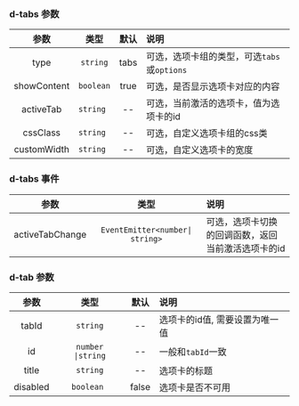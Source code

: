 ### d-tabs 参数

| 参数        | 类型          | 默认        |   说明                 |
| :---------: | :----------: | :---------: | :------------------------------------------|
| type        | `string`       | tabs        | 可选，选项卡组的类型，可选`tabs`或`options` |
| showContent | `boolean`      | true        | 可选，是否显示选项卡对应的内容 |
| activeTab   | `string `      | --    | 可选，当前激活的选项卡，值为选项卡的id |
| cssClass   | `string `      | --    | 可选，自定义选项卡组的css类 |
| customWidth   | `string `      | --    | 可选，自定义选项卡的宽度 |

### d-tabs 事件
| 参数 | 类型  | 说明 |
| :---: | :---:| :---|
| activeTabChange | `EventEmitter<number\| string>`| 可选，选项卡切换的回调函数，返回当前激活选项卡的id |

### d-tab 参数
| 参数        | 类型          | 默认        |   说明                 |
| :---------: | :----------: | :---------: | :------------------------------------------|
| tabId       | `string`       | --     | 选项卡的id值, 需要设置为唯一值 |
| id          | `number \|string`       | --      |  一般和`tabId`一致 |
| title       | `string`       | --      | 选项卡的标题 |
| disabled    | `boolean `     | false       | 选项卡是否不可用 |
